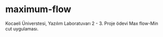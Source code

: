 # maximum-flow

Kocaeli Üniverstesi, Yazılım Laboratuvarı 2 - 3. Proje ödevi
Max flow-Min cut uygulaması.

